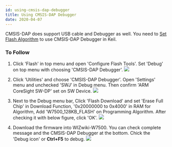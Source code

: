 ```yaml
---
id: using-cmsis-dap-debugger
title: Using CMSIS-DAP Debugger
date: 2020-04-07
---
```


CMSIS-DAP does support USB cable and Debugger as well. You need to [Set Flash Algorithm](how-to-debug-wizwiki-w7500#set-flash-algorithm) to use CMSIS-DAP Debugger in Keil.  

### To Follow

1. Click 'Flash' in top menu and open 'Configure Flash Tools'. Set 'Debug' on top menu with choosing 'CMSIS-DAP Debugger'. 
![](https://d3cmhcsnvv7jc.cloudfront.net/docs/img/products/wizwiki_w7500/cmsis_debug_1.jpg)

2. Click 'Utilities' and choose 'CMSIS-DAP Debugger'. Open 'Settings' menu and unchecked 'SWJ' in Debug menu. Then confirm 'ARM CoreSight SW-DP' set on SW Device. 
![](https://d3cmhcsnvv7jc.cloudfront.net/docs/img/products/wizwiki_w7500/cmsis_debug_2-1.jpg)

3. Next to the Debug menu bar, Click 'Flash Download' and set 'Erase Full Chip' in Download Function, '0x20000000 to 0x4000' in RAM for Algorithm, Add 'W7500_128KB_FLASH' on Programming Algorithm. After checking it with below figure, click 'OK'. 
![](https://d3cmhcsnvv7jc.cloudfront.net/docs/img/products/wizwiki_w7500/cmsis_debug_3-1.jpg)  

4. Download the firmware into WIZwiki-W7500. You can check complete message and the CMSIS-DAP Debugger at the bottom. Chick the 'Debug icon' or **Ctrl+F5** to debug. 
![](https://d3cmhcsnvv7jc.cloudfront.net/docs/img/products/wizwiki_w7500/cmsis_debug_4.jpg)
